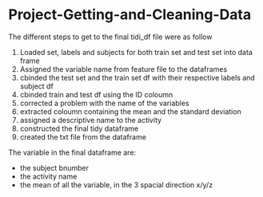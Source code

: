 # Project-Getting-and-Cleaning-Data

The different steps to get to the final tidi_df file were as follow

1) Loaded set, labels and subjects for both train set and test set into data frame
2) Assigned the variable name from feature file to the dataframes
3) cbinded the test set and the train set df with their respective labels and subject df
4) cbinded train and test df using the ID coloumn
5) corrected a problem with the name of the variables
6) extracted coloumn containing the mean and the standard deviation
7) assigned a descriptive name to the activity
8) constructed the final tidy dataframe
9) created the txt file from the dataframe

The variable in the final dataframe are:
- the subject bnumber
- the activity name
- the mean of all the variable, in the 3 spacial direction x/y/z
